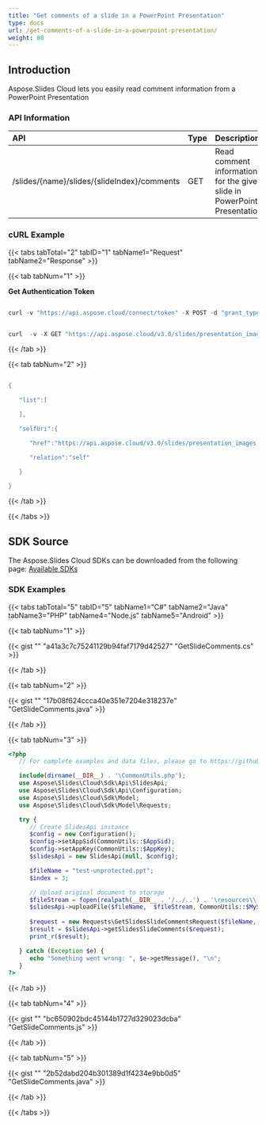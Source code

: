 ```yaml
---
title: "Get comments of a slide in a PowerPoint Presentation"
type: docs
url: /get-comments-of-a-slide-in-a-powerpoint-presentation/
weight: 80
---
```


## **Introduction**
Aspose.Slides Cloud lets you easily read comment information from a PowerPoint Presentation
### **API Information**

|**API**|**Type**|**Description**|**Resource**|
| :- | :- | :- | :- |
|/slides/{name}/slides/{slideIndex}/comments|GET|Read comment information for the given slide in PowerPoint Presentation|[GetSlidesSlideComments](https://apireference.aspose.cloud/slides/#/Slides/GetSlidesSlideComments)|
### **cURL Example**
{{< tabs tabTotal="2" tabID="1" tabName1="Request" tabName2="Response" >}}

{{< tab tabNum="1" >}}

**Get Authentication Token**

```java

curl -v "https://api.aspose.cloud/connect/token" -X POST -d "grant_type=client_credentials&client_id=XXX&client_secret=XXXX-XX" -H "Content-Type: application/x-www-form-urlencoded" -H "Accept: application/json"

```

```java

curl  -v -X GET "https://api.aspose.cloud/v3.0/slides/presentation_images.pptx/slides/1/comments" -H "Content-Type: application/json" -H "Authorization: Bearer eyJhbGciOiJSUzI1NiIsInR5cCI6IkpXVCJ9.eyJuYmYiOjE1NTk4NjA5ODcsImV4cCI6MTU1OTk0NzM4NywiaXNzIjoiaHR0cHM6Ly9hcGkuYXNwb3NlLmNsb3VkIiwiYXVkIjpbImh0dHBzOi8vYXBpLmFzcG9zZS5jbG91ZC9yZXNvdXJjZXMiLCJhcGkucGxhdGZvcm0iLCJhcGkucHJvZHVjdHMiXSwiY2xpZW50X2lkIjoiNzg5NDZmYjQtM2JkNC00ZDNlLWIzMDktZjllMmZmOWFjNmY5Iiwic2NvcGUiOlsiYXBpLnBsYXRmb3JtIiwiYXBpLnByb2R1Y3RzIl19.syoUePcSLvXUVSXIYO7hYdG6Xuw2DyY8rv08JhnklMHBbZml9j6zXOZtUVp73L7F1if53zDipDwqjbwdZcbooxU6jwftPt8DX1jW4YDV6kaGzV1VU1neOm6b8D3vd26K1Mg_5sN5jeeCvN7cNo64NTDVAkEqgiUiNsdQ3xh16nJ9HPmnzIUnxGHNnQI-RxtJCm_WkQOQqtK3mieRi9MXgfwjP2tacgL_14O2vSvBN3kBXBb-R_gqw9w3c3OcF2KGZ1f26dNk_gYQw31Cz95bSY_5rg959IHC90t5NUbtthliBB1Hyhy5HWOZM4_hSKsvqBM9wwubwrHNl3CjDp0PVg" --ssl-no-revoke 

```

{{< /tab >}}

{{< tab tabNum="2" >}}

```java

{

   "list":[

   ],

   "selfUri":{

      "href":"https://api.aspose.cloud/v3.0/slides/presentation_images.pptx/slides/1/comments",

      "relation":"self"

   }

}

```

{{< /tab >}}

{{< /tabs >}}
## **SDK Source**
The Aspose.Slides Cloud SDKs can be downloaded from the following page: [Available SDKs](/slides/available-sdks/)
### **SDK Examples**
{{< tabs tabTotal="5" tabID="5" tabName1="C#" tabName2="Java" tabName3="PHP" tabName4="Node.js" tabName5="Android" >}}

{{< tab tabNum="1" >}}

{{< gist "" "a41a3c7c75241129b94faf7179d42527" "GetSlideComments.cs" >}}

{{< /tab >}}

{{< tab tabNum="2" >}}

{{< gist "" "17b08f624ccca40e351e7204e318237e" "GetSlideComments.java" >}}

{{< /tab >}}

{{< tab tabNum="3" >}}

```php
<?php 
   // For complete examples and data files, please go to https://github.com/aspose-Slides-cloud/aspose-Slides-cloud-php

   include(dirname(__DIR__) . '\CommonUtils.php');
   use Aspose\Slides\Cloud\Sdk\Api\SlidesApi;
   use Aspose\Slides\Cloud\Sdk\Api\Configuration;
   use Aspose\Slides\Cloud\Sdk\Model;
   use Aspose\Slides\Cloud\Sdk\Model\Requests;

   try {
      // Create SlidesApi instance
      $config = new Configuration();
      $config->setAppSid(CommonUtils::$AppSid);
      $config->setAppKey(CommonUtils::$AppKey);
      $slidesApi = new SlidesApi(null, $config);

      $fileName = "test-unprotected.ppt";
      $index = 3;

      // Upload original document to storage
      $fileStream = fopen(realpath(__DIR__ . '/../..') . '\resources\\' . $fileName, 'r');
      $slidesApi->uploadFile($fileName,  $fileStream, CommonUtils::$MyStorage);
      
      $request = new Requests\GetSlidesSlideCommentsRequest($fileName, $index);
      $result = $slidesApi->getSlidesSlideComments($request);
      print_r($result);

   } catch (Exception $e) {
      echo "Something went wrong: ", $e->getMessage(), "\n";
   }
?>
```

{{< /tab >}}

{{< tab tabNum="4" >}}

{{< gist "" "bc650902bdc45144b1727d329023dcba" "GetSlideComments.js" >}}

{{< /tab >}}

{{< tab tabNum="5" >}}

{{< gist "" "2b52dabd204b301389d1f4234e9bb0d5" "GetSlideComments.java" >}}

{{< /tab >}}

{{< /tabs >}}
